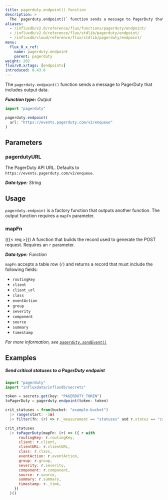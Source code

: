```yaml
---
title: pagerduty.endpoint() function
description: >
  The `pagerduty.endpoint()` function sends a message to PagerDuty that includes output data.
aliases:
  - /influxdb/v2.0/reference/flux/functions/pagerduty/endpoint/
  - /influxdb/v2.0/reference/flux/stdlib/pagerduty/endpoint/
  - /influxdb/cloud/reference/flux/stdlib/pagerduty/endpoint/
menu:
  flux_0_x_ref:
    name: pagerduty.endpoint
    parent: pagerduty
weight: 202
flux/v0.x/tags: [endpoints]
introduced: 0.43.0
---
```


The `pagerduty.endpoint()` function sends a message to PagerDuty that includes output data.

_**Function type:** Output_

```js
import "pagerduty"

pagerduty.endpoint(
  url: "https://events.pagerduty.com/v2/enqueue"
)
```

## Parameters

### pagerdutyURL
The PagerDuty API URL.
Defaults to `https://events.pagerduty.com/v2/enqueue`.

_**Data type:** String_

## Usage
`pagerduty.endpoint` is a factory function that outputs another function.
The output function requires a `mapFn` parameter.

### mapFn
({{< req >}}) A function that builds the record used to generate the POST request.
Requires an `r` parameter.

_**Data type:** Function_

`mapFn` accepts a table row (`r`) and returns a record that must include the following fields:

- `routingKey`
- `client`
- `client_url`
- `class`
- `eventAction`
- `group`
- `severity`
- `component`
- `source`
- `summary`
- `timestamp`

_For more information, see [`pagerduty.sendEvent()`](/influxdb/v2.0/reference/flux/stdlib/pagerduty/sendevent/)_

## Examples

##### Send critical statuses to a PagerDuty endpoint
```js
import "pagerduty"
import "influxdata/influxdb/secrets"

token = secrets.get(key: "PAGERDUTY_TOKEN")
toPagerDuty = pagerduty.endpoint(token: token)

crit_statuses = from(bucket: "example-bucket")
  |> range(start: -1m)
  |> filter(fn: (r) => r._measurement == "statuses" and r.status == "crit")

crit_statuses
  |> toPagerDuty(mapFn: (r) => ({ r with
      routingKey: r.routingKey,
      client: r.client,
      clientURL: r.clientURL,
      class: r.class,
      eventAction: r.eventAction,
      group: r.group,
      severity: r.severity,
      component: r.component,
      source: r.source,
      summary: r.summary,
      timestamp: r._time,
    })
  )()
```

